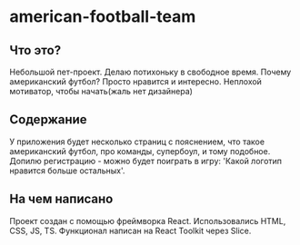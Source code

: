# american-football-team

## Что это?

Небольшой пет-проект. Делаю потихоньку в свободное время. Почему американский футбол? Просто нравится и интересно. Неплохой мотиватор, чтобы начать(жаль нет дизайнера)

## Содержание

У приложения будет несколько страниц с пояснением, что такое американский футбол, про команды, супербоул, и тому подобное. Допилю регистрацию - можно будет поиграть в игру: 'Какой логотип нравится больше остальных'.


## На чем написано

Проект создан с помощью фреймворка React. Использовались HTML, CSS, JS, TS. Функционал написан на React Toolkit через Slice.
